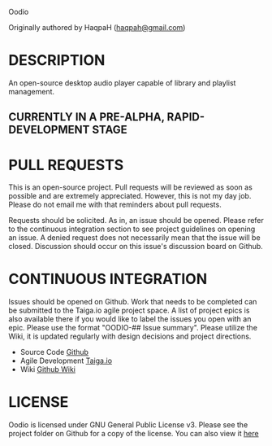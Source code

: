 Oodio

Originally authored by HaqpaH (haqpah@gmail.com)

# DESCRIPTION
An open-source desktop audio player capable of library and playlist management.

## CURRENTLY IN A PRE-ALPHA, RAPID-DEVELOPMENT STAGE

# PULL REQUESTS
This is an open-source project. Pull requests will be reviewed as soon as 
possible and are extremely appreciated. However, this is not my day job. 
Please do not email me with that reminders about pull requests.

Requests should be solicited. As in, an issue should be opened. Please refer
to the continuous integration section to see project guidelines on opening
an issue. A denied request does not necessarily mean that the issue will be 
closed. Discussion should occur on this issue's discussion board on Github.

# CONTINUOUS INTEGRATION
Issues should be opened on Github. Work that needs to be completed can be 
submitted to the Taiga.io agile project space. A list of project epics is
also available there if you would like to label the issues you open with an 
epic. Please use the format "OODIO-## Issue summary". Please utilize the 
Wiki, it is updated regularly with design decisions and project directions.

* Source Code
    [Github](https://github.com/haqpah/oodio/ "Link to the home of the project on Github")
* Agile Development
    [Taiga.io](https://tree.taiga.io/project/haqpah-oodio/ "Link to the home of the agile project on Taiga.io")
* Wiki
    [Github Wiki](https://github.com/haqpah/oodio/wiki/ "Link to the wiki of the project on Github")
    
# LICENSE
Oodio is licensed under GNU General Public License v3. Please see the project
folder on Github for a copy of the license. You can also view it [here](https://www.gnu.org/licenses/gpl-3.0.en.html "GNU Homepage")